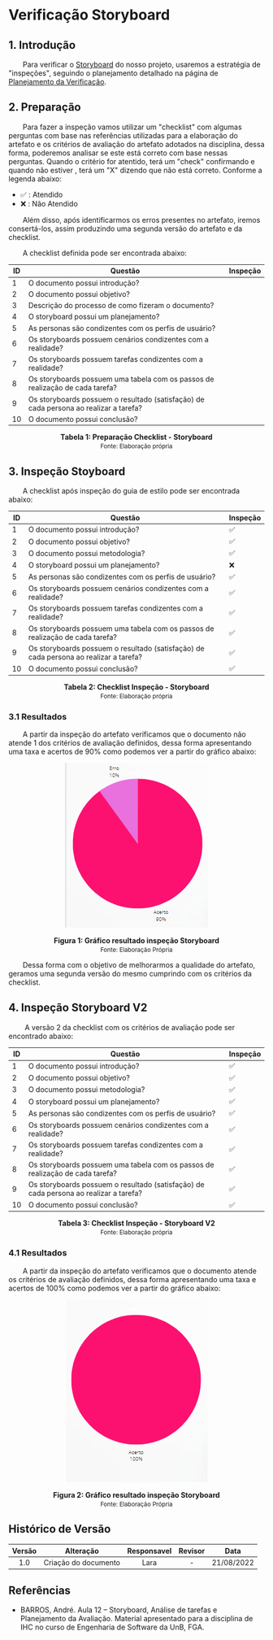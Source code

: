 # Verificação Storyboard

## 1. Introdução

&emsp;&emsp;Para verificar o [Storyboard](../storyboard/storyboard.md) do nosso projeto, usaremos a estratégia de "inspeções", seguindo o planejamento detalhado na página de [Planejamento da Verificação](../verificacao/planejamento.md).

## 2. Preparação

&emsp;&emsp;Para fazer a inspeção vamos utilizar um "checklist" com algumas perguntas com base nas referências utilizadas para a elaboração do artefato e os critérios de avaliação do artefato adotados na disciplina, dessa forma, poderemos analisar se este está correto com base nessas perguntas. Quando o critério for atentido, terá um "check" confirmando e quando não estiver , terá um "X" dizendo que não está correto. Conforme a legenda abaixo:

- ✅ : Atendido
- ❌ : Não Atendido

&emsp;&emsp;Além disso, após identificarmos os erros presentes no artefato, iremos consertá-los, assim produzindo uma segunda versão do artefato e da checklist.

&emsp;&emsp;A checklist definida pode ser encontrada abaixo:

<center>

|ID|Questão| Inspeção |
|-----------|-------------|-------------|
| 1  |  O documento possui introdução? ||
| 2  |  O documento possui objetivo? ||
| 3  |  Descrição do processo de como fizeram o documento? ||
| 4  |  O storyboard possui um planejamento? ||
| 5  |  As personas são condizentes com os perfis de usuário? ||
| 6  |  Os storyboards possuem cenários condizentes com a realidade? ||
| 7  |  Os storyboards possuem tarefas condizentes com a realidade? ||
| 8  |  Os storyboards possuem uma tabela com os passos de realização de cada tarefa? ||
| 9  |  Os storyboards possuem o resultado (satisfação) de cada persona ao realizar a tarefa? ||
| 10 |  O documento possui conclusão? ||

</center>

<figcaption align='center'>
    <b>Tabela 1: Preparação Checklist - Storyboard </b>
    <br><small> Fonte: Elaboração própria</small>
</figcaption>

## 3. Inspeção Stoyboard

&emsp;&emsp;A checklist após inspeção do guia de estilo pode ser encontrada abaixo:

<center>

|ID|Questão| Inspeção |
|-----------|-------------|-------------|
| 1  |  O documento possui introdução? | ✅ |
| 2  |  O documento possui objetivo? | ✅ |
| 3  |  O documento possui metodologia? | ✅ |
| 4  |  O storyboard possui um planejamento? | ❌ |
| 5  |  As personas são condizentes com os perfis de usuário? | ✅ |
| 6  |  Os storyboards possuem cenários condizentes com a realidade? | ✅ |
| 7  |  Os storyboards possuem tarefas condizentes com a realidade? | ✅ |
| 8  |  Os storyboards possuem uma tabela com os passos de realização de cada tarefa? | ✅ |
| 9  |  Os storyboards possuem o resultado (satisfação) de cada persona ao realizar a tarefa? | ✅ |
| 10 |  O documento possui conclusão? | ✅ |

</center>

<figcaption align='center'>
    <b>Tabela 2: Checklist Inspeção - Storyboard </b>
    <br><small> Fonte: Elaboração própria</small>
</figcaption>


### 3.1 Resultados

&emsp;&emsp;A partir da inspeção do artefato verificamos que o documento não atende 1 dos critérios de avaliação definidos, dessa forma apresentando uma taxa e acertos de 90% como podemos ver a partir do gráfico abaixo:

<center>

![Grafico](../assets/graficosVerificacao/grafico1_storyboard.png)

</center>

<figcaption align='center'>
    <b>Figura 1: Gráfico resultado inspeção Storyboard </b>
    <br><small> Fonte: Elaboração Própria </small>
</figcaption>

&emsp;&emsp;Dessa forma com o objetivo de melhorarmos a qualidade do artefato, geramos uma segunda versão do mesmo cumprindo com os critérios da checklist.

## 4. Inspeção Storyboard V2
&emsp;&emsp; A versão 2 da checklist com os critérios de avaliação pode ser encontrado abaixo: 

<center>

|ID|Questão| Inspeção |
|-----------|-------------|-------------|
| 1  |  O documento possui introdução? | ✅ |
| 2  |  O documento possui objetivo? | ✅ |
| 3  |  O documento possui metodologia? | ✅ |
| 4  |  O storyboard possui um planejamento? | ✅ |
| 5  |  As personas são condizentes com os perfis de usuário? | ✅ |
| 6  |  Os storyboards possuem cenários condizentes com a realidade? | ✅ |
| 7  |  Os storyboards possuem tarefas condizentes com a realidade? | ✅ |
| 8  |  Os storyboards possuem uma tabela com os passos de realização de cada tarefa? | ✅ |
| 9  |  Os storyboards possuem o resultado (satisfação) de cada persona ao realizar a tarefa? | ✅ |
| 10 |  O documento possui conclusão? | ✅ |

</center>

<figcaption align='center'>
    <b>Tabela 3: Checklist Inspeção - Storyboard V2</b>
    <br><small> Fonte: Elaboração própria</small>
</figcaption>

### 4.1 Resultados

&emsp;&emsp;A partir da inspeção do artefato verificamos que o documento atende os critérios de avaliação definidos, dessa forma apresentando uma taxa e acertos de 100% como podemos ver a partir do gráfico abaixo:

<center>

![Grafico](../assets/graficosVerificacao/grafico2_storyboard.png)

</center>

<figcaption align='center'>
    <b>Figura 2: Gráfico resultado inspeção Storyboard </b>
    <br><small> Fonte: Elaboração Própria </small>
</figcaption>


## Histórico de Versão 

|    Versão    | Alteração| Responsavel        | Revisor     | Data
| :--------: | :----: | :------------------: | :-------------: |:----:|
| 1.0 | Criação do documento | Lara | - | 21/08/2022 |

## Referências

- BARROS, André. Aula 12 – Storyboard, Análise de tarefas e Planejamento da Avaliação. Material apresentado para a disciplina de IHC no curso de Engenharia de Software da UnB, FGA.
